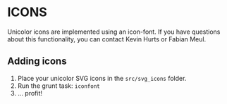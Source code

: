 # ICONS

Unicolor icons are implemented using an icon-font.
If you have questions about this functionality, you can contact Kevin Hurts or Fabian Meul.

## Adding icons

1. Place your unicolor SVG icons in the `src/svg_icons` folder.
2. Run the grunt task: `iconfont`
3. ... profit!
